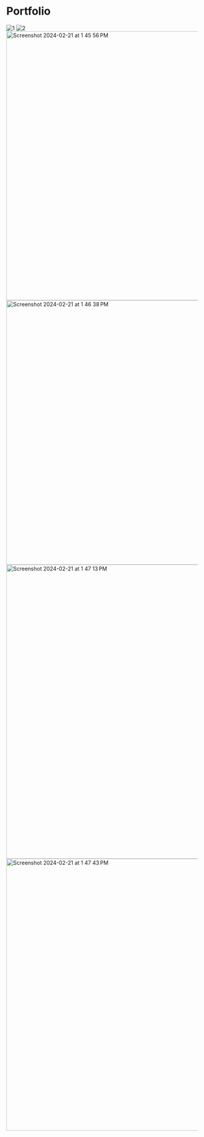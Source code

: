 # Portfolio
![1](https://github.com/moezamini/Portfolio/assets/160753186/cf4a57e7-a2e6-4d5a-a7d8-b700c597335d)
![2](https://github.com/moezamini/Portfolio/assets/160753186/f89cdfdc-c480-42cb-996e-f856d4f8e6d5)
<img width="707" alt="Screenshot 2024-02-21 at 1 45 56 PM" src="https://github.com/moezamini/Portfolio/assets/160753186/0d9eaecd-e403-4347-8e57-347f0389a949">
<img width="695" alt="Screenshot 2024-02-21 at 1 46 38 PM" src="https://github.com/moezamini/Portfolio/assets/160753186/407c9fe3-cec4-4fde-8377-7d8f7c44cff7">
<img width="773" alt="Screenshot 2024-02-21 at 1 47 13 PM" src="https://github.com/moezamini/Portfolio/assets/160753186/93d0eef6-eddf-48d8-a1dd-dd2bacdeca51">
<img width="715" alt="Screenshot 2024-02-21 at 1 47 43 PM" src="https://github.com/moezamini/Portfolio/assets/160753186/cda79645-663e-477c-a18f-840a79e97441">

